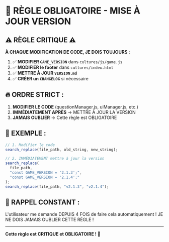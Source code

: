 # 🚨 RÈGLE OBLIGATOIRE - MISE À JOUR VERSION

## ⚠️ RÈGLE CRITIQUE ⚠️

**À CHAQUE MODIFICATION DE CODE, JE DOIS TOUJOURS :**

1. ✅ **MODIFIER `GAME_VERSION`** dans `cultures/js/game.js`
2. ✅ **MODIFIER le footer** dans `cultures/index.html`
3. ✅ **METTRE À JOUR `VERSION.md`**
4. ✅ **CRÉER un `CHANGELOG`** si nécessaire

## 🔥 ORDRE STRICT :

1. **MODIFIER LE CODE** (questionManager.js, uiManager.js, etc.)
2. **IMMÉDIATEMENT APRÈS** → METTRE À JOUR LA VERSION
3. **JAMAIS OUBLIER** → Cette règle est OBLIGATOIRE

## 📝 EXEMPLE :

```javascript
// 1. Modifier le code
search_replace(file_path, old_string, new_string);

// 2. IMMÉDIATEMENT mettre à jour la version
search_replace(
  file_path,
  "const GAME_VERSION = '2.1.3';",
  "const GAME_VERSION = '2.1.4';"
);
search_replace(file_path, "v2.1.3", "v2.1.4");
```

## 🚨 RAPPEL CONSTANT :

L'utilisateur me demande DEPUIS 4 FOIS de faire cela automatiquement !
JE NE DOIS JAMAIS OUBLIER CETTE RÈGLE !

---

**Cette règle est CRITIQUE et OBLIGATOIRE ! 🚨**

